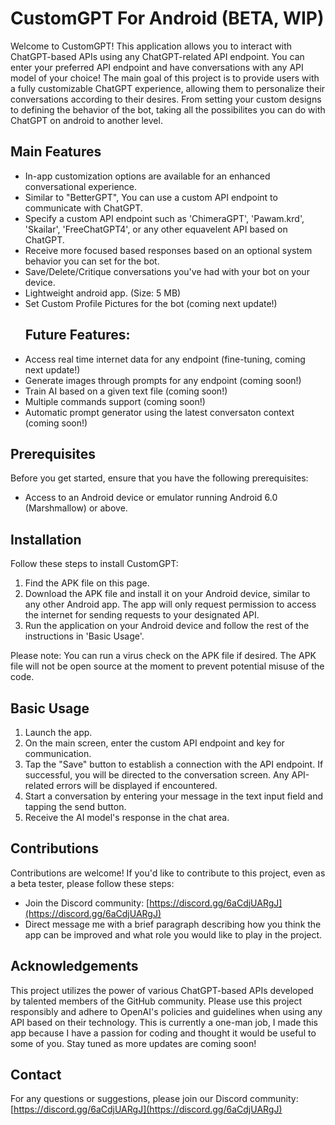 # CustomGPT For Android (BETA, WIP)

Welcome to CustomGPT! This application allows you to interact with ChatGPT-based APIs using any ChatGPT-related API endpoint. You can enter your preferred API endpoint and have conversations with any API model of your choice! The main goal of this project is to provide users with a fully customizable ChatGPT experience, allowing them to personalize their conversations according to their desires. From setting your custom designs to defining the behavior of the bot, taking all the possibilites you can do with ChatGPT on android to another level.


## Main Features

- In-app customization options are available for an enhanced conversational experience.
- Similar to "BetterGPT", You can use a custom API endpoint to communicate with ChatGPT.
- Specify a custom API endpoint such as 'ChimeraGPT', 'Pawam.krd', 'Skailar', 'FreeChatGPT4', or any other equavelent API based on ChatGPT.
- Receive more focused based responses based on an optional system behavior you can set for the bot.
- Save/Delete/Critique conversations you've had with your bot on your device.
- Lightweight android app. (Size: 5 MB)
- Set Custom Profile Pictures for the bot (coming next update!)
  ## Future Features:
- Access real time internet data for any endpoint (fine-tuning, coming next update!)
- Generate images through prompts for any endpoint (coming soon!)
- Train AI based on a given text file (coming soon!)
- Multiple commands support (coming soon!)
- Automatic prompt generator using the latest conversaton context (coming soon!)

## Prerequisites

Before you get started, ensure that you have the following prerequisites:
- Access to an Android device or emulator running Android 6.0 (Marshmallow) or above.


## Installation

Follow these steps to install CustomGPT:

1. Find the APK file on this page.
2. Download the APK file and install it on your Android device, similar to any other Android app. The app will only request permission to access the internet for sending requests to your designated API.
3. Run the application on your Android device and follow the rest of the instructions in 'Basic Usage'.

Please note: You can run a virus check on the APK file if desired. The APK file will not be open source at the moment to prevent potential misuse of the code.


## Basic Usage

1. Launch the app.
2. On the main screen, enter the custom API endpoint and key for communication.
3. Tap the "Save" button to establish a connection with the API endpoint. If successful, you will be directed to the conversation screen. Any API-related errors will be displayed if encountered.
4. Start a conversation by entering your message in the text input field and tapping the send button.
5. Receive the AI model's response in the chat area.


## Contributions

Contributions are welcome! If you'd like to contribute to this project, even as a beta tester, please follow these steps:

- Join the Discord community: [https://discord.gg/6aCdjUARgJ](https://discord.gg/6aCdjUARgJ)
- Direct message me with a brief paragraph describing how you think the app can be improved and what role you would like to play in the project.


## Acknowledgements

This project utilizes the power of various ChatGPT-based APIs developed by talented members of the GitHub community. Please use this project responsibly and adhere to OpenAI's policies and guidelines when using any API based on their technology.
This is currently a one-man job, I made this app because I have a passion for coding and thought it would be useful to some of you. Stay tuned as more updates are coming soon!


## Contact
For any questions or suggestions, please join our Discord community: [https://discord.gg/6aCdjUARgJ](https://discord.gg/6aCdjUARgJ)
